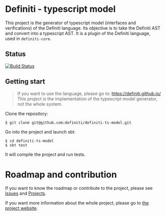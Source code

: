 # Definiti - typescript model

This project is the generator of typescript model (interfaces and verifications) of the Definiti language.
Its objective is to take the Definiti AST and convert into a typescript AST.
It is a plugin of the Definiti language, used in `definiti-core`.

## Status

[![Build Status](https://travis-ci.org/definiti/definiti-ts-model.svg?branch=master)](https://travis-ci.org/definiti/definiti-ts-model)

## Getting start

> If you want to use the language, please go to: https://definiti.github.io/
> This project is the implementation of the typescript model generator, not the whole system.

Clone the repository:

```sh
$ git clone git@github.com:definiti/definiti-ts-model.git
```

Go into the project and launch sbt:

```
$ cd definiti-ts-model
$ sbt test
```

It will compile the project and run tests.

# Roadmap and contribution

If you want to know the roadmap or contribute to the project,
please see [Issues](https://github.com/definiti/definiti-ts-model/issues)
and [Projects](https://github.com/definiti/definiti-ts-model/projects).

If you want more information about the whole project, please go to
[the project website](https://definiti.github.io).